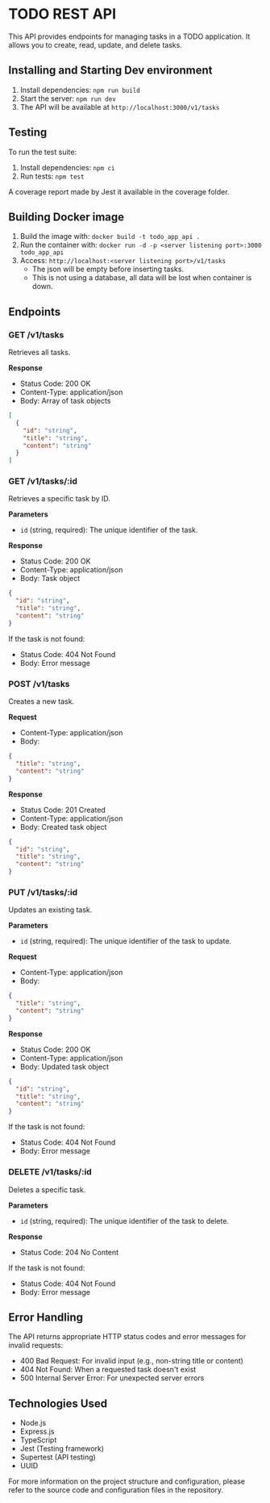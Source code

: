 # TODO REST API

This API provides endpoints for managing tasks in a TODO application. It allows you to create, read, update, and delete tasks.

## Installing and Starting Dev environment

1. Install dependencies: `npm run build`
2. Start the server: `npm run dev`
3. The API will be available at `http://localhost:3000/v1/tasks`

## Testing

To run the test suite:
1. Install dependencies: `npm ci`
2. Run tests: `npm test`

A coverage report made by Jest it available in the coverage folder.

## Building Docker image

1. Build the image with: `docker build -t todo_app_api .`
2. Run the container with: `docker run -d -p <server listening port>:3000 todo_app_api`
3. Access: `http://localhost:<server listening port>/v1/tasks`
    - The json will be empty before inserting tasks.
    - This is not using a database, all data will be lost when container is down.

## Endpoints

### GET /v1/tasks

Retrieves all tasks.

**Response**

- Status Code: 200 OK
- Content-Type: application/json
- Body: Array of task objects

```json
[
  {
    "id": "string",
    "title": "string",
    "content": "string"
  }
]
```

### GET /v1/tasks/:id

Retrieves a specific task by ID.

**Parameters**

- `id` (string, required): The unique identifier of the task.

**Response**

- Status Code: 200 OK
- Content-Type: application/json
- Body: Task object

```json
{
  "id": "string",
  "title": "string",
  "content": "string"
}
```

If the task is not found:
- Status Code: 404 Not Found
- Body: Error message

### POST /v1/tasks

Creates a new task.

**Request**

- Content-Type: application/json
- Body:

```json
{
  "title": "string",
  "content": "string"
}
```

**Response**

- Status Code: 201 Created
- Content-Type: application/json
- Body: Created task object

```json
{
  "id": "string",
  "title": "string",
  "content": "string"
}
```

### PUT /v1/tasks/:id

Updates an existing task.

**Parameters**

- `id` (string, required): The unique identifier of the task to update.

**Request**

- Content-Type: application/json
- Body:

```json
{
  "title": "string",
  "content": "string"
}
```

**Response**

- Status Code: 200 OK
- Content-Type: application/json
- Body: Updated task object

```json
{
  "id": "string",
  "title": "string",
  "content": "string"
}
```

If the task is not found:
- Status Code: 404 Not Found
- Body: Error message

### DELETE /v1/tasks/:id

Deletes a specific task.

**Parameters**

- `id` (string, required): The unique identifier of the task to delete.

**Response**

- Status Code: 204 No Content

If the task is not found:
- Status Code: 404 Not Found
- Body: Error message

## Error Handling

The API returns appropriate HTTP status codes and error messages for invalid requests:

- 400 Bad Request: For invalid input (e.g., non-string title or content)
- 404 Not Found: When a requested task doesn't exist
- 500 Internal Server Error: For unexpected server errors

## Technologies Used

- Node.js
- Express.js
- TypeScript
- Jest (Testing framework)
- Supertest (API testing)
- UUID

For more information on the project structure and configuration, please refer to the source code and configuration files in the repository.